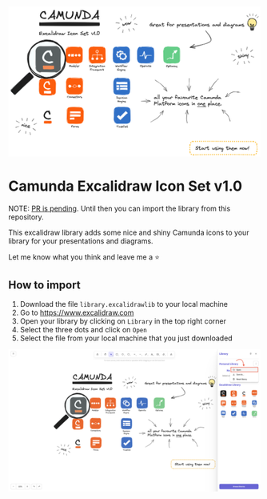 ![Overview](camunda_overview.png)

# Camunda Excalidraw Icon Set v1.0

NOTE: [PR is pending](https://github.com/excalidraw/excalidraw-libraries/pull/1126). Until then you can import the library from this repository.

This excalidraw library adds some nice and shiny Camunda icons to your library for your presentations and diagrams.

Let me know what you think and leave me a ⭐️

## How to import

1. Download the file `library.excalidrawlib` to your local machine
2. Go to https://www.excalidraw.com
3. Open your library by clicking on `Library` in the top right corner
4. Select the three dots and click on `Open`
5. Select the file from your local machine that you just downloaded

![Import](how_to_import.png)
